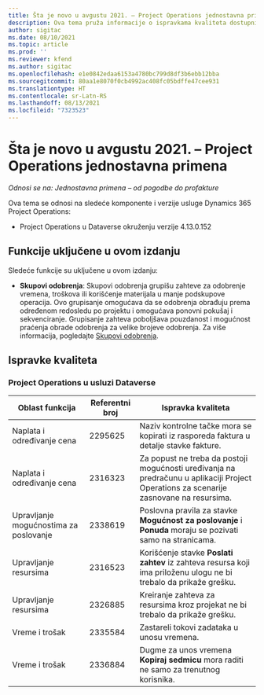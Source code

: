 ```yaml
---
title: Šta je novo u avgustu 2021. – Project Operations jednostavna primena
description: Ova tema pruža informacije o ispravkama kvaliteta dostupnim u izdanju usluge Project Operations jednostavna primena za avgust 2021. godine.
author: sigitac
ms.date: 08/10/2021
ms.topic: article
ms.prod: ''
ms.reviewer: kfend
ms.author: sigitac
ms.openlocfilehash: e1e0842edaa6153a4780bc799d8df3b6ebb12bba
ms.sourcegitcommit: 80aa1e8070f0cb4992ac408fc05bdffe47cee931
ms.translationtype: HT
ms.contentlocale: sr-Latn-RS
ms.lasthandoff: 08/13/2021
ms.locfileid: "7323523"
---
```

# <a name="whats-new-august-2021---project-operations-lite-deployment"></a>Šta je novo u avgustu 2021. – Project Operations jednostavna primena

_Odnosi se na: Jednostavna primena – od pogodbe do profakture_

Ova tema se odnosi na sledeće komponente i verzije usluge Dynamics 365 Project Operations:

  - Project Operations u Dataverse okruženju verzije 4.13.0.152

## <a name="features-included-in-this-release"></a>Funkcije uključene u ovom izdanju

Sledeće funkcije su uključene u ovom izdanju:

- **Skupovi odobrenja**: Skupovi odobrenja grupišu zahteve za odobrenje vremena, troškova ili korišćenje materijala u manje podskupove operacija. Ovo grupisanje omogućava da se odobrenja obrađuju prema određenom redosledu po projektu i omogućava ponovni pokušaj i sekvenciranje. Grupisanje zahteva poboljšava pouzdanost i mogućnost praćenja obrade odobrenja za velike brojeve odobrenja. Za više informacija, pogledajte [Skupovi odobrenja](../../approvals/approval-sets.md).

## <a name="quality-updates"></a>Ispravke kvaliteta

### <a name="project-operations-on-dataverse"></a>Project Operations u usluzi Dataverse

| **Oblast funkcija** | **Referentni broj** | **Ispravka kvaliteta** |
| --- | --- | --- |
| Naplata i određivanje cena | 2295625 | Naziv kontrolne tačke mora se kopirati iz rasporeda faktura u detalje stavke fakture. |
| Naplata i određivanje cena | 2316323 | Za popust ne treba da postoji mogućnosti uređivanja na predračunu u aplikaciji Project Operations za scenarije zasnovane na resursima. |
| Upravljanje mogućnostima za poslovanje | 2338619 | Poslovna pravila za stavke **Mogućnost za poslovanje** i **Ponuda** moraju se pozivati samo na stranicama. |
| Upravljanje resursima | 2316523 | Korišćenje stavke **Poslati zahtev** iz zahteva resursa koji ima priloženu ulogu ne bi trebalo da prikaže grešku. |
| Upravljanje resursima | 2326885 | Kreiranje zahteva za resursima kroz projekat ne bi trebalo da prikaže grešku. |
| Vreme i trošak | 2335584 | Zastareli tokovi zadataka u unosu vremena. |
| Vreme i trošak | 2336884 | Dugme za unos vremena **Kopiraj sedmicu** mora raditi ne samo za trenutnog korisnika. |
